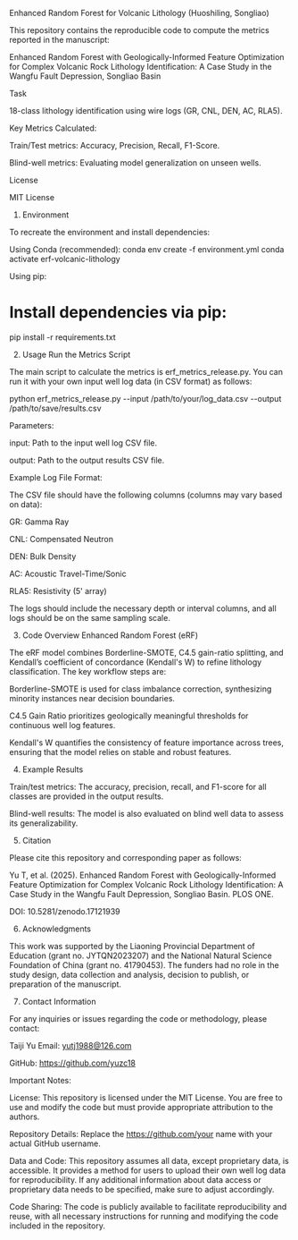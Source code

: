 Enhanced Random Forest for Volcanic Lithology (Huoshiling, Songliao)

This repository contains the reproducible code to compute the metrics reported in the manuscript:

Enhanced Random Forest with Geologically-Informed Feature Optimization for Complex Volcanic Rock Lithology Identification: A Case Study in the Wangfu Fault Depression, Songliao Basin

Task

18-class lithology identification using wire logs (GR, CNL, DEN, AC, RLA5).

Key Metrics Calculated:

Train/Test metrics: Accuracy, Precision, Recall, F1-Score.

Blind-well metrics: Evaluating model generalization on unseen wells.

License

MIT License

1. Environment

To recreate the environment and install dependencies:

Using Conda (recommended):
conda env create -f environment.yml
conda activate erf-volcanic-lithology

Using pip:
# Install dependencies via pip:
pip install -r requirements.txt

2. Usage
Run the Metrics Script

The main script to calculate the metrics is erf_metrics_release.py. You can run it with your own input well log data (in CSV format) as follows:

python erf_metrics_release.py --input /path/to/your/log_data.csv --output /path/to/save/results.csv

Parameters:

input: Path to the input well log CSV file.

output: Path to the output results CSV file.

Example Log File Format:

The CSV file should have the following columns (columns may vary based on data):

GR: Gamma Ray

CNL: Compensated Neutron

DEN: Bulk Density

AC: Acoustic Travel-Time/Sonic

RLA5: Resistivity (5' array)

The logs should include the necessary depth or interval columns, and all logs should be on the same sampling scale.

3. Code Overview
Enhanced Random Forest (eRF)

The eRF model combines Borderline-SMOTE, C4.5 gain-ratio splitting, and Kendall’s coefficient of concordance (Kendall's W) to refine lithology classification. The key workflow steps are:

Borderline-SMOTE is used for class imbalance correction, synthesizing minority instances near decision boundaries.

C4.5 Gain Ratio prioritizes geologically meaningful thresholds for continuous well log features.

Kendall's W quantifies the consistency of feature importance across trees, ensuring that the model relies on stable and robust features.

4. Example Results

Train/test metrics: The accuracy, precision, recall, and F1-score for all classes are provided in the output results.

Blind-well results: The model is also evaluated on blind well data to assess its generalizability.

5. Citation

Please cite this repository and corresponding paper as follows:

Yu T, et al. (2025). Enhanced Random Forest with Geologically-Informed Feature Optimization for Complex Volcanic Rock Lithology Identification: A Case Study in the Wangfu Fault Depression, Songliao Basin. PLOS ONE.

DOI: 10.5281/zenodo.17121939

6. Acknowledgments

This work was supported by the Liaoning Provincial Department of Education (grant no. JYTQN2023207) and the National Natural Science Foundation of China (grant no. 41790453). The funders had no role in the study design, data collection and analysis, decision to publish, or preparation of the manuscript.

7. Contact Information

For any inquiries or issues regarding the code or methodology, please contact:

Taiji Yu
Email: yutj1988@126.com

GitHub: https://github.com/yuzc18

Important Notes:

License: This repository is licensed under the MIT License. You are free to use and modify the code but must provide appropriate attribution to the authors.

Repository Details: Replace the https://github.com/your name with your actual GitHub username.

Data and Code: This repository assumes all data, except proprietary data, is accessible. It provides a method for users to upload their own well log data for reproducibility. If any additional information about data access or proprietary data needs to be specified, make sure to adjust accordingly.

Code Sharing: The code is publicly available to facilitate reproducibility and reuse, with all necessary instructions for running and modifying the code included in the repository.


